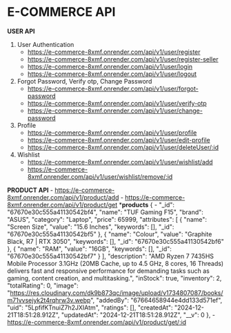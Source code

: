 # E-COMMERCE API
   **USER API**
   1. User Authentication
      - <https://e-commerce-8xmf.onrender.com/api/v1/user/register>
      - <https://e-commerce-8xmf.onrender.com/api/v1/user/register-seller>
      - <https://e-commerce-8xmf.onrender.com/api/v1/user/login>
      - <https://e-commerce-8xmf.onrender.com/api/v1/user/logout>
   2. Forgot Password, Verify otp, Change Password
      - <https://e-commerce-8xmf.onrender.com/api/v1/user/forgot-password>
      - <https://e-commerce-8xmf.onrender.com/api/v1/user/verify-otp>
      - <https://e-commerce-8xmf.onrender.com/api/v1/user/change-password>
   3. Profile
      - <https://e-commerce-8xmf.onrender.com/api/v1/user/profile>
      - <https://e-commerce-8xmf.onrender.com/api/v1/user/edit-profile>
      - <https://e-commerce-8xmf.onrender.com/api/v1/user/deleteUser/:id>
   4. Wishlist
      - <https://e-commerce-8xmf.onrender.com/api/v1/user/wishlist/add>
      - <https://e-commerce-8xmf.onrender.com/api/v1/user/wishlist/remove/:id>

   **PRODUCT API**
     - <https://e-commerce-8xmf.onrender.com/api/v1/product/add>
     - <https://e-commerce-8xmf.onrender.com/api/v1/product/get>
        ***products**
          {
    -  "_id": "67670e30c555a41130542bf4",
      "name": "TUF Gaming F15",
      "brand": "ASUS",
      "category": "Laptop",
      "price": 65999,
      "attributes": [
        {
          "name": "Screen Size",
          "value": "15.6 Inches",
          "keywords": [],
          "_id": "67670e30c555a41130542bf5"
        },
        {
          "name": "Colour",
          "value": "Graphite Black, R7 | RTX 3050",
          "keywords": [],
          "_id": "67670e30c555a41130542bf6"
        },
        {
          "name": "RAM",
          "value": "16GB",
          "keywords": [],
          "_id": "67670e30c555a41130542bf7"
        }
      ],
      "description": "AMD Ryzen 7 7435HS Mobile Processor 3.1GHz (20MB Cache, up to 4.5 GHz, 8 cores, 16 Threads) delivers fast and responsive performance for demanding tasks such as gaming, content creation, and multitasking.",
      "inStock": true,
      "inventory": 2,
      "totalRating": 0,
      "image": "https://res.cloudinary.com/dk9b873qc/image/upload/v1734807087/books/m71vvsejyk2t4rqhrw3v.webp",
      "addedBy": "67664658944e4dd133d571ef",
      "uid": "5LpfifKTnuiZ7h2JXIAtm",
      "ratings": [],
      "createdAt": "2024-12-21T18:51:28.912Z",
      "updatedAt": "2024-12-21T18:51:28.912Z",
      "__v": 0
    },
     - <https://e-commerce-8xmf.onrender.com/api/v1/product/get/:id>
